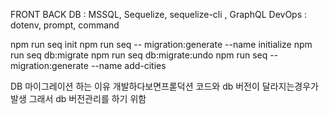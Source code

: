 FRONT
BACK
DB : MSSQL, Sequelize, sequelize-cli , GraphQL
DevOps : dotenv, prompt, command

npm run seq init
npm run seq -- migration:generate --name initialize
npm run seq db:migrate
npm run seq db:migrate:undo
npm run seq -- migration:generate --name add-cities

DB 마이그레이션 하는 이유
개발하다보면프롣덕션 코드와 db 버전이 달라지는경우가 발생
그래서 db 버전관리를 하기 위함
